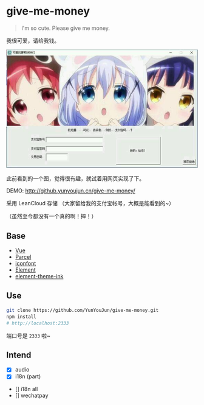# give-me-money

> I'm so cute. Please give me money.

我很可爱，请给我钱。

![give-me-money](https://github.com/YunYouJun/give-me-money/blob/master/src/assets/example.jpg?raw=true)

此前看到的一个图，觉得很有趣，就试着用网页实现了下。

DEMO: <http://github.yunyoujun.cn/give-me-money/>

采用 LeanCloud 存储 （大家留给我的支付宝帐号，大概是能看到的~）

（虽然至今都没有一个真的啊！摔！）

## Base

- [Vue](https://vuejs.org)
- [Parcel](https://parceljs.org/)
- [iconfont](http://iconfont.cn)
- [Element](https://github.com/ElemeFE/element)
- [element-theme-ink](https://github.com/YunYouJun/element-theme-ink)

## Use

```sh
git clone https://github.com/YunYouJun/give-me-money.git
npm install
# http://localhost:2333
```

端口号是 `2333` 啦~

## Intend

- [x] audio
- [x] i18n (part)
- [] i18n all
- [] wechatpay